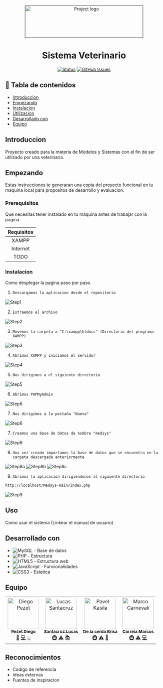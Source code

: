 <p align="center">
  <a href="" rel="noopener">
 <img width=378px height=103px src="https://imgur.com/D0tAtzr.png" alt="Project logo"></a>
</p>
<h1 align="center">Sistema Veterinario</h1>
</p>


<div align="center">

  [![Status](https://img.shields.io/badge/status-active-success.svg?style=for-the-badge&logo=GitHub)]() 
 [![GitHub Issues](https://img.shields.io/bitbucket/issues-raw/lincNx/OlimpiadasDeProgramacion?logo=GitHub&style=for-the-badge)](https://github.com/diegohpezet/MedSys/issues)

</div>


</p>

## 📝 Tabla de contenidos
- [Introduccion](#about)
- [Empezando](#getting_started)
- [Instalacion](#deployment)
- [Utilizacion](#usage)
- [Desarrollado con](#built_using)
- [Equipo](#authors)

## Introduccion <a name = "about"></a>
Proyecto creado para la materia de Modelos y Sistemas con el fin de ser utilizado por una veterinaria.

##  Empezando <a name = "getting_started"></a>
Estas instrucciones te generaran una copia del proyecto funcional en tu maquina local para propositos de desarrollo y evaluacion.

### Prerequisitos
Que necesitas tener instalado en tu maquina antes de trabajar con la pagina.

| **Requisitos** |
|:--------------:|
|      XAMPP     |
|    Internet    |
|      TODO      |
 
### Instalacion <a name = "deployment"></a>
Como desplegar la pagina paso por paso.

1. `Descargamos la aplicacion desde el repositorio`

  ![Step1](https://imgur.com/YnZeCKs.png)

2. `Extraemos el archivo`

  ![Step2](https://imgur.com/QSjziKE.png)

3. `Movemos la carpeta a "C:\xampp\htdocs" (Directorio del programa XAMPP)`

  ![Step3](https://imgur.com/dYYu0SV.png)

4. `Abrimos XAMPP y iniciamos el servidor`

  ![Step4](https://imgur.com/QLBxcG7.png)

5. `Nos dirigimos a el siguiente directorio`

  ![Step5](https://imgur.com/fvRUuc3.png)

6. `Abrimos PHPMyAdmin`

  ![Step6](https://imgur.com/s2Uu9xm.png)

7. `Nos dirigimos a la pestaña "Nueva"`

  ![Step6](https://imgur.com/pDqGcP8.png)

7. `Creamos una base de datos de nombre "medsys"`

 ![Step6](https://imgur.com/cfov4UG.png)

8. `Una vez creado importamos la base de datos que se encuentra en la carpeta descargada anteriormente`

 ![Step8a](https://imgur.com/XKUnB1H.png)
 ![Step8b](https://imgur.com/N2d1OR3.png)
 ![Step8c](https://imgur.com/jShQV0K.png)

9. `Abrimos la aplicacion dirigiendonos al siguiente directorio`
  ```
  http://localhost/Medsys-main/index.php
  ```
 ![Step9](https://imgur.com/vidj0Hn.png)


##  Uso <a name="usage"></a>
Como usar el sistema
(Linkear el manual de usuario)


## Desarrollado con <a name = "built_using"></a>
- ![MySQL](https://img.shields.io/badge/mysql-%2300f.svg?style=for-the-badge&logo=mysql&logoColor=white) - Base de datos
- ![PHP](https://img.shields.io/badge/php-%23777BB4.svg?style=for-the-badge&logo=php&logoColor=white) - Estructura 
- ![HTML5](https://img.shields.io/badge/html5-%23E34F26.svg?style=for-the-badge&logo=html5&logoColor=white) - Estructura web
- ![JavaScript](https://img.shields.io/badge/javascript-%23323330.svg?style=for-the-badge&logo=javascript&logoColor=%23F7DF1E) - Funcionalidades
- ![CSS3](https://img.shields.io/badge/css3-%231572B6.svg?style=for-the-badge&logo=css3&logoColor=white) - Estetica


## Equipo <a name = "authors"></a>

<table>
  <tbody>
    <tr>
      <td align="center"><a href="https://github.com/diegohpezet"><img src="https://avatars.githubusercontent.com/u/74683374?v=4?s=100" width="100px;" alt="Diego Pezet"/><br /><sub><b>Pezet Diego</b></sub></a><br/><a href=asd title="Diseño">🎨</a>  <a href=asd title="Programacion">💻</a> <a href=asd title="Idea Inicial">💡</a></td>
      <td align="center"><a href="https://github.com/lincNx"><img src="https://avatars.githubusercontent.com/u/56304084?v=4?s=100" width="100px;" alt="Lucas Santacruz"/><br /><sub><b>Santacruz Lucas</b></sub></a><br /><a href="#infra-lukepistrol" title="Infraestructura (Hosting, Herramientas, etc)">🚇</a> <a href="https://github.com/CodeEditApp/CodeEdit/commits?author=lukepistrol" title="Tests">⚠️</a> <a href="https://github.com/CodeEditApp/CodeEdit/commits?author=lukepistrol" title="Documentacion">📚</a></td>  
      <td align="center"><a href="https://github.com/Brisa-dlC"><img src="https://avatars.githubusercontent.com/u/101837577?v=4?s=100" width="100px;" alt="Pavel Kasila"/><br /><sub><b>De la cerda Brisa</b></sub></a><br /><a href="#infra-pkasila" title="Infraestructura (Hosting, Herramientas, etc)">🚇</a> <a href="https://github.com/CodeEditApp/CodeEdit/commits?author=pkasila" title="Tests">⚠️</a> <a href="https://github.com/CodeEditApp/CodeEdit/commits?author=pkasila" title="Diseño">🎨</a></td> 
      <td align="center"><a href="https://github.com/Elmuri"><img src="https://avatars.githubusercontent.com/u/101751763?v=4?s=100" width="100px;" alt="Marco Carnevali"/><br /><sub><b>Correia Marcos</b></sub></a><br /><a href="#infra-MarcoCarnevali" title="Infraestructura (Hosting, Herramientas, etc)">🚇</a> <a href="https://github.com/CodeEditApp/CodeEdit/commits?author=MarcoCarnevali" title="Tests">⚠️</a> <a href="https://github.com/CodeEditApp/CodeEdit/commits?author=MarcoCarnevali" title="Programacion">💻</a></td>     
    </tr>
  </tbody>
</table>

##  Reconocimientos <a name = "acknowledgement"></a>
- Codigo de referencia
- Ideas externas
- Fuentes de inspiracion


